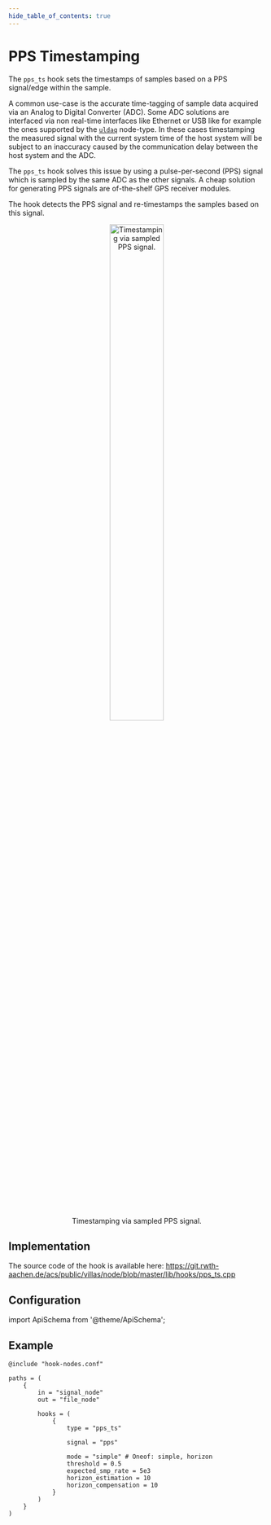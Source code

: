 ```yaml
---
hide_table_of_contents: true
---
```


# PPS Timestamping

The `pps_ts` hook sets the timestamps of samples based on a PPS signal/edge within the sample.

A common use-case is the accurate time-tagging of sample data acquired via an Analog to Digital Converter (ADC).
Some ADC solutions are interfaced via non real-time interfaces like Ethernet or USB like for example the ones supported by the [`uldaq`](../nodes/uldaq.md) node-type.
In these cases timestamping the measured signal with the current system time of the host system will be subject to an inaccuracy caused by the communication delay between the host system and the ADC.

The `pps_ts` hook solves this issue by using a pulse-per-second (PPS) signal which is sampled by the same ADC as the other signals.
A cheap solution for generating PPS signals are of-the-shelf GPS receiver modules.

The hook detects the PPS signal and re-timestamps the samples based on this signal. 

<figure align="center">
	<img alt="Timestamping via sampled PPS signal." src="/img/drawio/pps_ts.svg" width="50%" />
	<figcaption>Timestamping via sampled PPS signal.</figcaption>
</figure>

## Implementation

The source code of the hook is available here:
https://git.rwth-aachen.de/acs/public/villas/node/blob/master/lib/hooks/pps_ts.cpp

## Configuration

import ApiSchema from '@theme/ApiSchema';

<ApiSchema id="node" example pointer="#/components/schemas/pps_ts" />

## Example

``` url="external/node/etc/examples/hooks/pps_ts.conf" title="node/etc/examples/hooks/pps_ts.conf"
@include "hook-nodes.conf"

paths = (
	{
		in = "signal_node"
		out = "file_node"

		hooks = (
			{
				type = "pps_ts"

				signal = "pps"

				mode = "simple" # Oneof: simple, horizon
				threshold = 0.5
				expected_smp_rate = 5e3
				horizon_estimation = 10
				horizon_compensation = 10
			}
		)
	}
)
```
